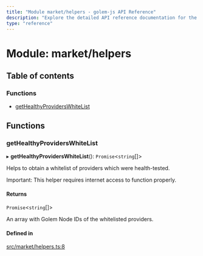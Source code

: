```yaml
---
title: "Module market/helpers - golem-js API Reference"
description: "Explore the detailed API reference documentation for the Module market/helpers within the golem-js SDK for the Golem Network."
type: "reference"
---
```

# Module: market/helpers

## Table of contents

### Functions

- [getHealthyProvidersWhiteList](market_helpers#gethealthyproviderswhitelist)

## Functions

### getHealthyProvidersWhiteList

▸ **getHealthyProvidersWhiteList**(): `Promise`\<`string`[]\>

Helps to obtain a whitelist of providers which were health-tested.

Important: This helper requires internet access to function properly.

#### Returns

`Promise`\<`string`[]\>

An array with Golem Node IDs of the whitelisted providers.

#### Defined in

[src/market/helpers.ts:8](https://github.com/golemfactory/golem-js/blob/8f6d57f/src/market/helpers.ts#L8)
